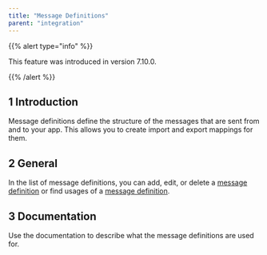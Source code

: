 ```yaml
---
title: "Message Definitions"
parent: "integration"
---
```


{{% alert type="info" %}}

This feature was introduced in version 7.10.0.

{{% /alert %}}

## 1 Introduction

Message definitions define the structure of the messages that are sent from and to your app. This allows you to create import and export mappings for them.

## 2 General

In the list of message definitions, you can add, edit, or delete a [message definition](message-definition) or find usages of a [message definition](message-definition).

## 3 Documentation

Use the documentation to describe what the message definitions are used for.
